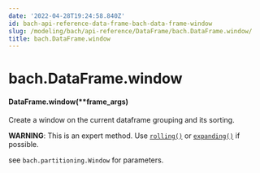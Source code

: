 ```yaml
---
date: '2022-04-28T19:24:58.840Z'
id: bach-api-reference-data-frame-bach-data-frame-window
slug: /modeling/bach/api-reference/DataFrame/bach.DataFrame.window/
title: bach.DataFrame.window
---
```


# bach.DataFrame.window


#### DataFrame.window(\*\*frame_args)
Create a window on the current dataframe grouping and its sorting.

**WARNING**: This is an expert method. Use [`rolling()`](/docs/modeling/bach/api-reference/DataFrame/bach.DataFrame.rolling/#bach.DataFrame.rolling) or [`expanding()`](/docs/modeling/bach/api-reference/DataFrame/bach.DataFrame.expanding/#bach.DataFrame.expanding) if possible.

see `bach.partitioning.Window` for parameters.

<!-- !! processed by numpydoc !! -->
